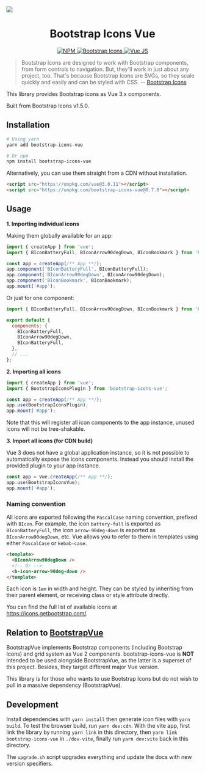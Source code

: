 <img src="./assets/banner.jpg">
<h1 align="center">Bootstrap Icons Vue</h1>

<p align="center">
  <a href="https://www.npmjs.com/package/bootstrap-icons-vue">
    <img src="https://img.shields.io/npm/v/bootstrap-icons-vue?color=blue" alt="NPM">
  </a>
  <a href="https://icons.getbootstrap.com/">
    <img src="https://img.shields.io/badge/Bootstrap%20Icons-1.5.0-blueviolet" alt="Bootstrap Icons">
  </a>
  <a href="https://github.com/vuejs/vue-next">
    <img src="https://img.shields.io/badge/Vue.js-3.x-success" alt="Vue JS">
  </a>
</p>

> Bootstrap Icons are designed to work with Bootstrap components, from form controls to navigation. But, they'll work in just about any project, too. That's because Bootstrap Icons are SVGs, so they scale quickly and easily and can be styled with CSS. -- [Bootstrap Icons]

This library provides Bootstrap icons as Vue 3.x components.

Built from Bootstrap Icons v1.5.0.

## Installation

```sh
# Using yarn
yarn add bootstrap-icons-vue

# Or npm
npm install bootstrap-icons-vue
```

Alternatively, you can use them straight from a CDN without installation.

```html
<script src="https://unpkg.com/vue@3.0.11"></script>
<script src="https://unpkg.com/bootstrap-icons-vue@0.7.0"></script>
```

## Usage

**1. Importing individual icons**

Making them globally available for an app:

```js
import { createApp } from 'vue';
import { BIconBatteryFull, BIconArrow90degDown, BIconBookmark } from 'bootstrap-icons-vue';

const app = createApp(/** App **/);
app.component('BIconBatteryFull', BIconBatteryFull);
app.component('BIconArrow90degDown', BIconArrow90degDown);
app.component('BIconBookmark', BIconBookmark);
app.mount('#app');
```

Or just for one component:

```js
import { BIconBatteryFull, BIconArrow90degDown, BIconBookmark } from 'bootstrap-icons-vue';

export default {
  components: {
    BIconBatteryFull,
    BIconArrow90degDown,
    BIconBatteryFull,
  },
  // ...
};
```

**2. Importing all icons**

```js
import { createApp } from 'vue';
import { BootstrapIconsPlugin } from 'bootstrap-icons-vue';

const app = createApp(/** App **/);
app.use(BootstrapIconsPlugin);
app.mount('#app');
```

Note that this will register all icon components to the app instance, unused icons will not be tree-shakable.

**3. Import all icons (for CDN build)**

Vue 3 does not have a global application instance, so it is not possible to automatically expose the icons components. Instead you should install the provided plugin to your app instance.

```js
const app = Vue.createApp(/** App **/);
app.use(BootstrapIconsVue);
app.mount('#app');
```

### Naming convention

All icons are exported following the `PascalCase` naming convention, prefixed with `BIcon`. For example, the icon `battery-full` is exported as `BIconBatteryFull`, the icon `arrow-90deg-down` is exported as `BIconArrow90degDown`, etc. Vue allows you to refer to them in templates using either `PascalCase` or `kebab-case`.

```html
<template>
  <BIconArrow90degDown />
  <!-- Or -->
  <b-icon-arrow-90deg-down />
</template>
```

Each icon is `1em` in width and height. They can be styled by inheriting from their parent element, or receiving class or style attribute directly.

You can find the full list of available icons at https://icons.getbootstrap.com/.

## Relation to [BootstrapVue]

BootstrapVue implements Bootstrap components (including Bootstrap Icons) and grid system as Vue 2 components. bootstrap-icons-vue is **NOT** intended to be used alongside BootstrapVue, as the latter is a superset of this project. Besides, they target different major Vue version.

This library is for those who wants to use Bootstrap Icons but do not wish to pull in a massive dependency (BootstrapVue).

## Development

Install dependencies with `yarn install` then generate icon files with `yarn build`. To test the browser build, run `yarn dev:cdn`. With the vite app, first link the library by running `yarn link` in this directory, then `yarn link bootstrap-icons-vue` in `./dev-vite`, finally run `yarn dev:vite` back in this directory.

The `upgrade.sh` script upgrades everything and update the docs with new version specifiers.

[Bootstrap Icons]: https://icons.getbootstrap.com/
[BootstrapVue]: https://github.com/bootstrap-vue/bootstrap-vue
